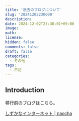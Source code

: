 ```yaml
---
title: '過去のブログについて'
slug: '20241202230000'
description:
date: 2024-12-02T23:30:01+09:00
image:
math:
license:
hidden: false
comments: false
draft: false
categories:
  - その他
tags:
  - 日記
---
```


## Introduction

移行前のブログはこちら。

[しずかなインターネット | naocha](https://sizu.me/naocha)
